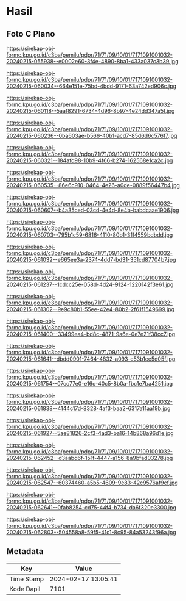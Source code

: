 # Hasil

## Foto C Plano

https://sirekap-obj-formc.kpu.go.id/c3ba/pemilu/pdpr/71/71/09/10/01/7171091001032-20240215-055938--e0002e60-3f4e-4890-8ba1-433a037c3b39.jpg

https://sirekap-obj-formc.kpu.go.id/c3ba/pemilu/pdpr/71/71/09/10/01/7171091001032-20240215-060034--664e151e-75bd-4bdd-9171-63a742ed906c.jpg

https://sirekap-obj-formc.kpu.go.id/c3ba/pemilu/pdpr/71/71/09/10/01/7171091001032-20240215-060118--5aaf8291-6734-4d96-8b97-4e24dd347a5f.jpg

https://sirekap-obj-formc.kpu.go.id/c3ba/pemilu/pdpr/71/71/09/10/01/7171091001032-20240215-060236--0ba603ae-b566-40b1-acd7-85d6d6c576f7.jpg

https://sirekap-obj-formc.kpu.go.id/c3ba/pemilu/pdpr/71/71/09/10/01/7171091001032-20240215-060321--184afd98-10b9-4f66-b274-162568e1ca2c.jpg

https://sirekap-obj-formc.kpu.go.id/c3ba/pemilu/pdpr/71/71/09/10/01/7171091001032-20240215-060535--86e6c910-0464-4e26-a0de-0889f56447b4.jpg

https://sirekap-obj-formc.kpu.go.id/c3ba/pemilu/pdpr/71/71/09/10/01/7171091001032-20240215-060607--b4a35ced-03cd-4e4d-8e4b-babdcaae1906.jpg

https://sirekap-obj-formc.kpu.go.id/c3ba/pemilu/pdpr/71/71/09/10/01/7171091001032-20240215-060703--795b1c59-6816-4110-80b1-31f4559bdbdd.jpg

https://sirekap-obj-formc.kpu.go.id/c3ba/pemilu/pdpr/71/71/09/10/01/7171091001032-20240215-061032--e665ee3a-2374-4dd7-bd31-351cd87704b7.jpg

https://sirekap-obj-formc.kpu.go.id/c3ba/pemilu/pdpr/71/71/09/10/01/7171091001032-20240215-061237--1cdcc25e-058d-4d24-9124-1220142f3e61.jpg

https://sirekap-obj-formc.kpu.go.id/c3ba/pemilu/pdpr/71/71/09/10/01/7171091001032-20240215-061302--9e9c80b1-55ee-42e4-80b2-2f61f1549699.jpg

https://sirekap-obj-formc.kpu.go.id/c3ba/pemilu/pdpr/71/71/09/10/01/7171091001032-20240215-061400--33499ea4-bd8c-4871-9a6e-0e7e21f38cc7.jpg

https://sirekap-obj-formc.kpu.go.id/c3ba/pemilu/pdpr/71/71/09/10/01/7171091001032-20240215-061641--dbdd0901-7464-4832-a093-e53b1ce5d05f.jpg

https://sirekap-obj-formc.kpu.go.id/c3ba/pemilu/pdpr/71/71/09/10/01/7171091001032-20240215-061754--07cc77e0-e16c-40c5-8b0a-fbc1e7ba4251.jpg

https://sirekap-obj-formc.kpu.go.id/c3ba/pemilu/pdpr/71/71/09/10/01/7171091001032-20240215-061838--4144c17d-8328-4af3-baa2-6317a11aa19b.jpg

https://sirekap-obj-formc.kpu.go.id/c3ba/pemilu/pdpr/71/71/09/10/01/7171091001032-20240215-061927--5ae81826-2cf3-4ad3-ba16-14b868a96d1e.jpg

https://sirekap-obj-formc.kpu.go.id/c3ba/pemilu/pdpr/71/71/09/10/01/7171091001032-20240215-062452--d3aabd6f-151f-4447-a156-8a9bfad03278.jpg

https://sirekap-obj-formc.kpu.go.id/c3ba/pemilu/pdpr/71/71/09/10/01/7171091001032-20240215-062547--60374460-a5b5-4609-9e83-42c9576af9cf.jpg

https://sirekap-obj-formc.kpu.go.id/c3ba/pemilu/pdpr/71/71/09/10/01/7171091001032-20240215-062641--0fab8254-cd75-44f4-b734-da6f320e3300.jpg

https://sirekap-obj-formc.kpu.go.id/c3ba/pemilu/pdpr/71/71/09/10/01/7171091001032-20240215-062803--504558a8-59f5-41c1-8c95-84a53243f96a.jpg


## Metadata

| Key        | Value               |
| ---------- | ------------------- |
| Time Stamp | 2024-02-17 13:05:41 |
| Kode Dapil | 7101                |




